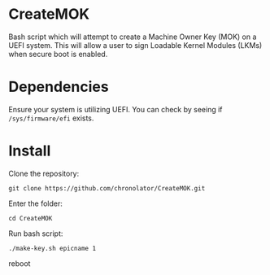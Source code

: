 # CreateMOK
Bash script which will attempt to create a Machine Owner Key (MOK) on a UEFI system.  This will allow a user to sign Loadable Kernel Modules (LKMs) when secure boot is enabled.

# Dependencies
Ensure your system is utilizing UEFI.  You can check by seeing if `/sys/firmware/efi` exists.

# Install
Clone the repository:

```
git clone https://github.com/chronolator/CreateMOK.git
```

Enter the folder: 

```
cd CreateMOK
```

Run bash script:

```
./make-key.sh epicname 1
```

reboot
